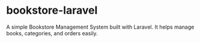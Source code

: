 # bookstore-laravel
A simple Bookstore Management System built with Laravel. It helps manage books, categories, and orders easily.

